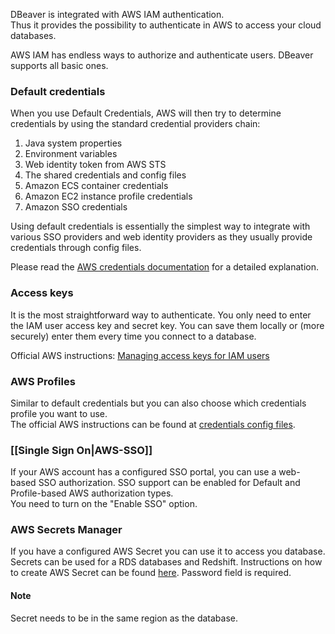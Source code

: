 DBeaver is integrated with AWS IAM authentication.  
Thus it provides the possibility to authenticate in AWS to access your cloud databases.  

AWS IAM has endless ways to authorize and authenticate users. DBeaver supports all basic ones.

### Default credentials

When you use Default Credentials, AWS will then try to determine credentials by using the standard credential providers chain:

1. Java system properties
1. Environment variables
1. Web identity token from AWS STS
1. The shared credentials and config files
1. Amazon ECS container credentials
1. Amazon EC2 instance profile credentials
1. Amazon SSO credentials

Using default credentials is essentially the simplest way to integrate with various SSO providers and web identity providers as they usually provide credentials through config files.

Please read the [AWS credentials documentation](https://docs.aws.amazon.com/sdk-for-java/latest/developer-guide/credentials.html) for a detailed explanation.  

### Access keys

It is the most straightforward way to authenticate. You only need to enter the IAM user access key and secret key. You can save them locally or (more securely) enter them every time you connect to a database.

Official AWS instructions: [Managing access keys for IAM users](https://docs.aws.amazon.com/IAM/latest/UserGuide/id_credentials_access-keys.html)

### AWS Profiles

Similar to default credentials but you can also choose which credentials profile you want to use.  
The official AWS instructions can be found at [credentials config files](https://docs.aws.amazon.com/credref/latest/refdocs/creds-config-files.html).

### [[Single Sign On|AWS-SSO]]

If your AWS account has a configured SSO portal, you can use a web-based SSO authorization.
SSO support can be enabled for Default and Profile-based AWS authorization types.  
You need to turn on the "Enable SSO" option.

### AWS Secrets Manager
If you have a configured AWS Secret you can use it to access you database. Secrets can be used for a RDS databases and Redshift.
Instructions on how to create AWS Secret can be found [here](https://docs.aws.amazon.com/secretsmanager/latest/userguide/).
Password field is required. 
#### Note
Secret needs to be in the same region as the database.